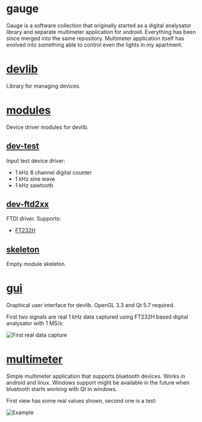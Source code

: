 # gauge
Gauge is a software collection that originally started as a digital analysator library
and separate multimeter application for android. Everything has been since merged into
the same repository. Multimeter application itself has evolved into something able
to control even the lights in my apartment.

# [devlib](devlib)
Library for managing devices.

# [modules](modules)
Device driver modules for devlib.

## [dev-test](modules/dev-test)
Input test device driver:
* 1 kHz 8 channel digital counter
* 1 kHz sine wave
* 1 kHz sawtooth 

## [dev-ftd2xx](modules/dev-ftd2xx)
FTDI driver.
Supports:
* [FT232H](http://www.ftdichip.com/Products/ICs/FT232H.htm)

## [skeleton](modules/skeleton)
Empty module skeleton.

# [gui](gui)
Graphical user interface for devlib. OpenGL 3.3 and Qt 5.7 required.

First two signals are real 1 kHz data captured using FT232H based digital analysator with 1 MS/s:

![First real data capture](http://up.zeraw.biz/dl/GW05s8/first-real-data.png)

# [multimeter](multimeter)
Simple multimeter application that supports bluetooth devices. Works in android and linux.
Windows support might be available in the future when bluetooth starts working with Qt in windows.

First view has some real values shown, second one is a test:

![Example](http://up.zeraw.biz/dl/naCA6A/screenshot4.png)
